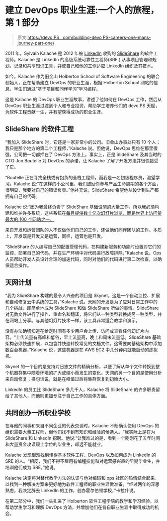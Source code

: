 # 建立 DevOps 职业生涯:一个人的旅程，第 1 部分

> 原文:[https://devo PS . com/building-devo PS-careers-one-mans-journey-part-one/](https://devops.com/building-devops-careers-one-mans-journey-part-one/)

2011 年，Sylvain Kalache 是 2012 年被 [LinkedIn](https://www.linkedin.com) 收购的 [SlideShare](http://www.slideshare.net/) 的软件工程师。Kalache 是 LinkedIn 的高级系统可靠性工程师(SRE ),从事项目管理和规划，记录和共享知识工具，并使自己和他的工作适应 LinkedIn 组织及其技术。

如今，Kalache 作为旧金山 Holberton School of Software Engineering 的联合创始人，正在帮助建立 DevOps 的职业生涯，根据 Holberton School 网站的信息，学生们通过“基于项目和同伴学习”学习编程。

这是 Kalache 的 DevOps 职业生涯故事，讲述了他如何在 DevOps 工作，然后从 DevOps 职业生涯过渡到个人和专业投资，帮助学生培养他们的 devo PS 天赋，为软件工程贡献一生，并有望获得成功的职业生涯。

## SlideShare 的软件工程

“我加入 SlideShare 时，它还是一家非常小的公司。旧金山办事处只有 10 个人；我只是那个地方的第二个工程师，”Kalache 说。但他说，DevOps 思维在那里很强，公司把一切都押在了 DevOps 方法上。事实上，正是 SlideShare 及其当时的 CTO Jon Boutelle 对 DevOps 的承诺，让 Kalache 了解了开发方法并很快接受了它。

“Boutelle 正在寻找全栈或有抱负的全栈工程师，而我是一名初级程序员，渴望学习。Kalache 说:“在这样的小公司里，我们鼓励你参与产品生命周期的各个方面，很明显，我要对自己的错误负责。”他补充说，SlideShare 希望他从设计到生产都拥有自己的代码。

Kalache 说:“因为我最终负责了 SlideShare 基础设施的大量工作，所以我必须构建和维护许多系统，这些系统在[每月提供数十亿次幻灯片浏览，而](http://www.slideshare.net/ss/creators/get-started)[是世界上访问量最大的 100 个网站之一。](http://www.slideshare.net/ss/creators/get-started)

来自开发和运营团队的人不仅做他们自己的工作，还做他们同伴团队的工作。本质上，开发既是开发又是运营，同样，运营也是开发。

“SlideShare 的人编写自己的配置管理代码，在构建新服务和功能时设置对它们的监控，部署自己的代码，并在生产环境中对代码进行故障排除，”Kalache 说。Ops 人员帮助开发人员设计合理的加速代码，同时对他们的代码进行第二次检查，以确保适合操作。

## 天网计划

“我为 SlideShare 构建的最令人兴奋的项目是 Skynet，这是一个自动监控、扩展和自动修复云中系统的工具，”Kalache 说。天网的开发是为了应对日常工作中的几个挑战，即简单地成为 SlideShare 和做 SlideShare 所做的事情。SlideShare 对无数文件进行了操作、重命名和翻译，将它们从一种类型转换成另一种类型，并在网站上分享。与其他幻灯片技术一样，该工具非常适合教学和演示。

没有办法确切知道在给定时间有多少用户会上传、访问或查看任何幻灯片内容。“上传流量有高峰和低谷，早上流量高，晚上和周末流量低。SlideShare 基础架构必须快速扩展，以包含并快速转换常见的文档文件。这需要向基础架构中添加数百台机器，”Kalache 说，这些机器是在 AWS EC2 中几分钟内就能启动的虚拟机。

Skynet 的一个目的是支持对日志文件的精确分析，以便了解从单个文件转换到整个机器群集中随着环境的扩大或缩小而发生的变化。天网的另一个目的是使用分析来自动修复；换句话说，就是在峰值过后将集群恢复到初始大小。

LinkedIn 的员工比 SlideShare 多几千人，Kalache 将 SlideShare 的许多职责留给了其他人，而他则更加专注于自己工作的具体方面。

## 共同创办一所职业学校

在与他的同事和来自不同企业的代表交谈时，Kalache 不断确认使用 DevOps 的组织需要大量工程师，但他们找不到有知识和经验的候选人。“我实际上是在为 SlideShare 和 LinkedIn 招聘。他说:“让我难过的是，看到一个刚刚花了五年时间和大量资金攻读硕士学位的毕业生，却远不能就业。

Kalache 发现很难找到懂得基本软件工程、DevOps 以及如何成为 LinkedIn 的 SRE 的人。“相反，我们不得不雇用有编程技能和对运营感兴趣的早期毕业生，并培训他们成为 SRE，”他说。

Kalache 决定将对替代教学方法的认识与他对编码和 ops 社区的热情结合起来，以找到一种解决方案来更好地为软件工程师的职业生涯做准备。“经过两年的深思熟虑，我决定辞去 LinkedIn 的工作，创办霍尔伯顿学校，”卡拉什说。

在第二部分中，我们一头扎进了 Holberton 软件工程学院的教学和学习经验，以帮助学生学习和理解 DevOps 方法，并增加他们在各自职业生涯中取得成功的机会。